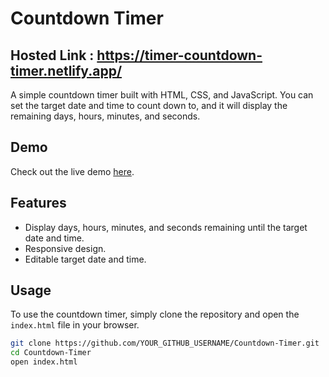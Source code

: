 # Countdown Timer

## Hosted Link : https://timer-countdown-timer.netlify.app/

A simple countdown timer built with HTML, CSS, and JavaScript. You can set the target date and time to count down to, and it will display the remaining days, hours, minutes, and seconds.

## Demo

Check out the live demo [here](https://timer-countdown-timer.netlify.app/).

## Features

- Display days, hours, minutes, and seconds remaining until the target date and time.
- Responsive design.
- Editable target date and time.

## Usage

To use the countdown timer, simply clone the repository and open the `index.html` file in your browser.

```bash
git clone https://github.com/YOUR_GITHUB_USERNAME/Countdown-Timer.git
cd Countdown-Timer
open index.html
